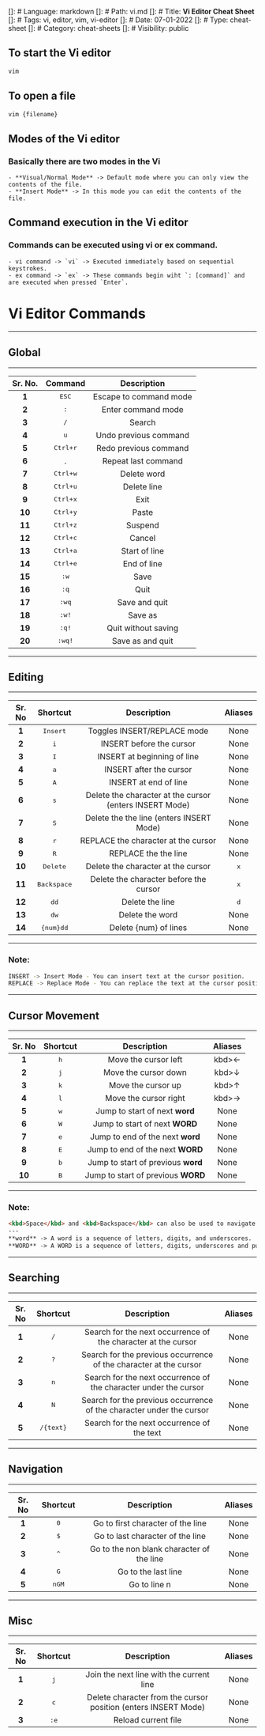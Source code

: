 []: # Language: markdown
[]: # Path: vi.md
[]: # Title: **Vi Editor Cheat Sheet**
[]: # Tags: vi, editor, vim, vi-editor
[]: # Date: 07-01-2022
[]: # Type: cheat-sheet
[]: # Category: cheat-sheets
[]: # Visibility: public 

## To start the **Vi editor**
```bash
vim
```

## To open a file
```bash
vim {filename}
```

## Modes of the **Vi editor**
### Basically there are two modes in the **Vi**
    - **Visual/Normal Mode** -> Default mode where you can only view the contents of the file.
    - **Insert Mode** -> In this mode you can edit the contents of the file.

## Command execution in the **Vi editor**
### Commands can be executed using vi or ex command.
    - vi command -> `vi` -> Executed immediately based on sequential keystrokes.
    - ex command -> `ex` -> These commands begin wiht `: [command]` and are executed when pressed `Enter`.

# Vi Editor Commands
---
## Global
---
| **Sr. No.** | **Command** | **Description** |
| :---------: | :---------: | :-------------: |
| **1** | <kbd>ESC</kbd> | Escape to command mode |
| **2** | <kbd>:</kbd> | Enter command mode |
| **3** | <kbd>/</kbd> | Search |
| **4** | <kbd>u</kbd> | Undo previous command |
| **5** | <kbd>Ctrl+r</kbd> | Redo previous command |
| **6** | <lbd>.</kbd> | Repeat last command |
| **7** | <kbd>Ctrl+w</kbd> | Delete word |
| **8** | <kbd>Ctrl+u</kbd> | Delete line |
| **9** | <kbd>Ctrl+x</kbd> | Exit |
| **10** | <kbd>Ctrl+y</kbd> | Paste |
| **11** | <kbd>Ctrl+z</kbd> | Suspend |
| **12** | <kbd>Ctrl+c</kbd> | Cancel |
| **13** | <kbd>Ctrl+a</kbd> | Start of line |
| **14** | <kbd>Ctrl+e</kbd> | End of line |
| **15** | <kbd>:w</kbd> | Save |
| **16** | <kbd>:q</kbd> | Quit |
| **17** | <kbd>:wq</kbd> | Save and quit |
| **18** | <kbd>:w!</kbd> | Save as |
| **19** | <kbd>:q!</kbd> | Quit without saving |
| **20** | <kbd>:wq!</kbd> | Save as and quit |
---

## Editing
---
| **Sr. No** | **Shortcut** | **Description** | **Aliases** |
| :--------: | :-------: | :-------------------------: | :-------: |
| **1** | <kbd>Insert</kbd> | Toggles INSERT/REPLACE mode | None |
| **2** | <kbd>i</kbd> |  INSERT before the cursor | None |
| **3** | <kbd>I</kbd> | INSERT at beginning of line | None |
| **4** | <kbd>a</kbd> | INSERT after the cursor | None |
| **5** | <kbd>A</kbd> | INSERT at end of line | None |
| **6** | <kbd>s</kbd> | Delete the character at the cursor (enters INSERT Mode) | None |
| **7** | <kbd>S</kbd> | Delete the the line (enters INSERT Mode) | None |
| **8** | <kbd>r</kbd> | REPLACE the character at the cursor | None |
| **9** | <kbd>R</kbd> | REPLACE the the line | None |
| **10** | <kbd>Delete</kbd> | Delete the character at the cursor | <kbd>x</kbd> |
| **11** | <kbd>Backspace</kbd> | Delete the character before the cursor | <kbd>x</kbd> |
| **12** | <kbd>dd</kbd> | Delete the line | <kbd>d</kbd> |
| **13** | <kbd>dw</kbd> | Delete the word | None |
| **14** | <kbd>{num}dd</kbd> | Delete {num} of lines | None |
---

### Note:
```bash
INSERT -> Insert Mode - You can insert text at the cursor position.
REPLACE -> Replace Mode - You can replace the text at the cursor position.
```
---
## Cursor Movement
---
| **Sr. No** | **Shortcut** | **Description** | **Aliases** |
| :--------: | :-------: | :-------------------------: | :-------: |
| **1** | <kbd>h</kbd> | Move the cursor left | kbd>&leftarrow;</kbd> |
| **2** | <kbd>j</kbd> | Move the cursor down | kbd>&downarrow;</kbd> |
| **3** | <kbd>k</kbd> | Move the cursor up | kbd>&uparrow;</kbd> |
| **4** | <kbd>l</kbd> | Move the cursor right | kbd>&rightarrow;</kbd> |
| **5** | <kbd>w</kbd> | Jump to start of next **word** | None |
| **6** | <kbd>W</kbd> | Jump to start of next **WORD** | None |
| **7** | <kbd>e</kbd> | Jump to end of the next **word** | None |
| **8** | <kbd>E</kbd> | Jump to end of the next **WORD** | None |
| **9** | <kbd>b</kbd> | Jump to start of previous **word** | None |
| **10** | <kbd>B</kbd> | Jump to start of previous **WORD** | None |
---

### Note:
```md
<kbd>Space</kbd> and <kbd>Backspace</kbd> can also be used to navigate left and right in command mode.
---
**word** -> A word is a sequence of letters, digits, and underscores.
**WORD** -> A WORD is a sequence of letters, digits, underscores and punctuation.
```
---

## Searching
---
| **Sr. No** | **Shortcut** | **Description** | **Aliases** |
| :--------: | :-------: | :-------------------------: | :-------: |
| **1** | <kbd>/</kbd> | Search for the next occurrence of the character at the cursor | None |
| **2** | <kbd>?</kbd> | Search for the previous occurrence of the character at the cursor | None |
| **3** | <kbd>n</kbd> | Search for the next occurrence of the character under the cursor | None |
| **4** | <kbd>N</kbd> | Search for the previous occurrence of the character under the cursor | None |
| **5** | <kbd>/{text}</kbd> | Search for the next occurrence of the text | None |
---

## Navigation
---
| **Sr. No** | **Shortcut** | **Description** | **Aliases** |
| :--------: | :-------: | :-------------------------: | :-------: |
| **1** | <kbd>0</kbd> | Go to first character of the line | None |
| **2** | <kbd>$</kbd> | Go to last character of the line | None |
| **3** | <kbd>^</kbd> | Go to the non blank character of the line | None |
| **4** | <kbd>G</kbd> | Go to the last line | None |
| **5** | <kbd>n</kbd><kbd>GM</kbd> | Go to line n | None |
---

## Misc
---
| **Sr. No** | **Shortcut** | **Description** | **Aliases** |
| :--------: | :-------: | :-------------------------: | :-------: |
| **1** | <kbd>j</kbd> | Join the next line with the current line | None |
| **2** | <kbd>c</kbd> | Delete character from the cursor position (enters INSERT Mode) | None |
| **3** | <kbd>:e</kbd> | Reload current file | None |
